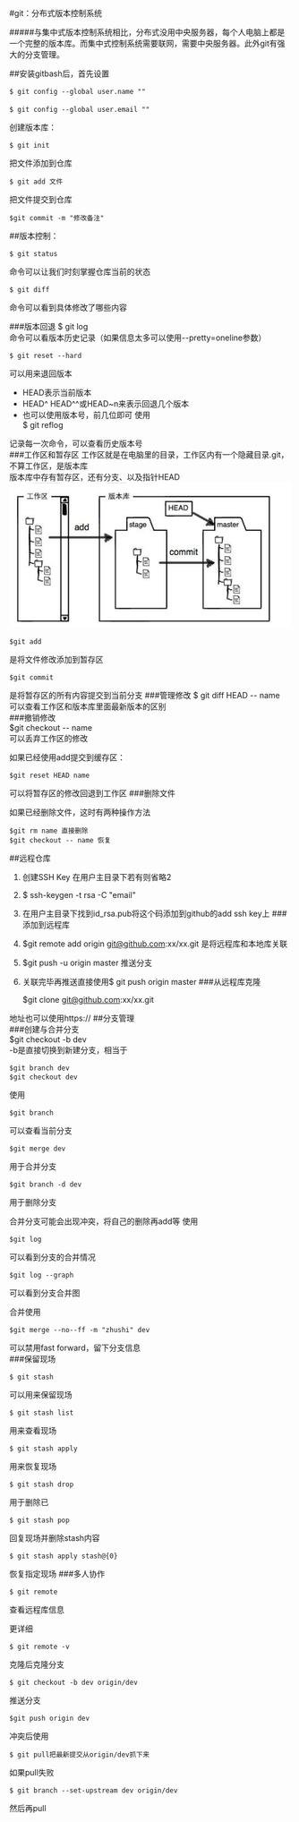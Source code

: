 #git：分布式版本控制系统  

#####与集中式版本控制系统相比，分布式没用中央服务器，每个人电脑上都是一个完整的版本库。而集中式控制系统需要联网，需要中央服务器。此外git有强大的分支管理。  

##安装gitbash后，首先设置  

    $ git config --global user.name ""  

    $ git config --global user.email ""  

创建版本库：  

    $ git init  

把文件添加到仓库  

    $ git add 文件  

把文件提交到仓库  

    $git commit -m "修改备注"  

##版本控制：  

    $ git status  
命令可以让我们时刻掌握仓库当前的状态  

    $ git diff  
命令可以看到具体修改了哪些内容
  
###版本回退
    $ git log  
命令可以看版本历史记录（如果信息太多可以使用--pretty=oneline参数）  
   
    $ git reset --hard  
 
可以用来退回版本  

* HEAD表示当前版本
* HEAD^ HEAD^^或HEAD~n来表示回退几个版本
* 也可以使用版本号，前几位即可 
使用  
	$ git reflog  
  
记录每一次命令，可以查看历史版本号  
###工作区和暂存区
工作区就是在电脑里的目录，工作区内有一个隐藏目录.git，不算工作区，是版本库  
版本库中存有暂存区，还有分支、以及指针HEAD  
![stage](img/stage.png)  

	$git add  
是将文件修改添加到暂存区  

	$git commit  
  是将暂存区的所有内容提交到当前分支
###管理修改
	$ git diff HEAD -- name  
可以查看工作区和版本库里面最新版本的区别  
###撤销修改  
	$git checkout -- name  
可以丢弃工作区的修改  

如果已经使用add提交到缓存区：  

	$git reset HEAD name  

可以将暂存区的修改回退到工作区
###删除文件  

如果已经删除文件，这时有两种操作方法  
  
    $git rm name 直接删除
    $git checkout -- name 恢复  
##远程仓库  
1. 创建SSH Key 在用户主目录下若有则省略2
2. $ ssh-keygen -t rsa -C "email"
3. 在用户主目录下找到id_rsa.pub将这个码添加到github的add ssh key上
###添加到远程库  
1. $git remote add origin git@github.com:xx/xx.git 是将远程库和本地库关联
2. $git push -u origin master 推送分支
3. 关联完毕再推送直接使用$ git push origin master
###从远程库克隆  
 
	$git clone git@github.com:xx/xx.git  

地址也可以使用https://
##分支管理  
###创建与合并分支  
	$git checkout -b dev  
-b是直接切换到新建分支，相当于  

	$git branch dev
	$git checkout dev  

使用  

	$git branch  
  
可以查看当前分支  

	$git merge dev  
  
用于合并分支  
  
	$git branch -d dev  
  
用于删除分支  
  
合并分支可能会出现冲突，将自己的删除再add等
使用  
  
	$git log  
  
可以看到分支的合并情况  
  
	$git log --graph  
  
可以看到分支合并图  
  
合并使用  
  
	$git merge --no--ff -m "zhushi" dev  
 
可以禁用fast forward，留下分支信息  
###保留现场  
  
	$ git stash  
  
可以用来保留现场  
  
	$ git stash list  

用来查看现场  

	$ git stash apply  
  
用来恢复现场
   
	$ git stash drop  

用于删除已  

	$ git stash pop  

回复现场并删除stash内容  

	$ git stash apply stash@{0}  

恢复指定现场
###多人协作  
  
	$ git remote  
查看远程库信息  

更详细  
  
	$ git remote -v  
  
克隆后克隆分支  

	$ git checkout -b dev origin/dev  

推送分支  
  
	$git push origin dev  

冲突后使用  
  
	$ git pull把最新提交从origin/dev抓下来  

如果pull失败  
  
	$ git branch --set-upstream dev origin/dev  

然后再pull	

